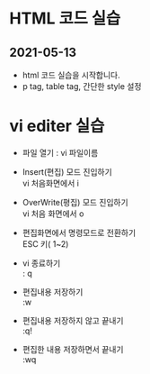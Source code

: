 # HTML 코드 실습 

## 2021-05-13
* html 코드 실습을 시작합니다.
* p tag, table tag, 간단한 style 설정

# vi editer 실습
* 파일 열기 : vi 파일이름
* Insert(편집) 모드 진입하기  
vi 처음화면에서 i
* OverWrite(평집) 모드 진입하기  
vi 처음 화면에서 o

* 편집화면에서 명령모드로 전환하기  
ESC 키( 1~2)
* vi 종료하기  
: q 
* 편집내용 저장하기  
:w
* 편집내용 저장하지 않고 끝내기  
:q!
* 편집한 내용 저장하면서 끝내기  
:wq
